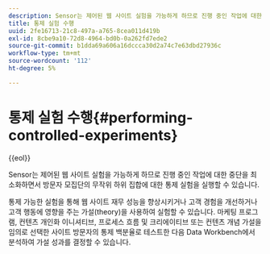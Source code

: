 ```yaml
---
description: Sensor는 제어된 웹 사이트 실험을 가능하게 하므로 진행 중인 작업에 대한 중단을 최소화하면서 방문자 모집단의 무작위 하위 집합에 대한 통제 실험을 실행할 수 있습니다.
title: 통제 실험 수행
uuid: 2fe16713-21c8-497a-a765-8cea011d419b
exl-id: 8cbe9a10-72d8-4964-bd0b-0a262fd7ede2
source-git-commit: b1dda69a606a16dccca30d2a74c7e63dbd27936c
workflow-type: tm+mt
source-wordcount: '112'
ht-degree: 5%

---
```


# 통제 실험 수행{#performing-controlled-experiments}

{{eol}}

Sensor는 제어된 웹 사이트 실험을 가능하게 하므로 진행 중인 작업에 대한 중단을 최소화하면서 방문자 모집단의 무작위 하위 집합에 대한 통제 실험을 실행할 수 있습니다.

통제 가능한 실험을 통해 웹 사이트 재무 성능을 향상시키거나 고객 경험을 개선하거나 고객 행동에 영향을 주는 가설(theory)을 사용하여 실험할 수 있습니다. 마케팅 프로그램, 컨텐츠 개인화 이니셔티브, 프로세스 흐름 및 크리에이티브 또는 컨텐츠 개념 가설을 임의로 선택한 사이트 방문자의 통제 백분율로 테스트한 다음 Data Workbench에서 분석하여 가설 성과를 결정할 수 있습니다.
